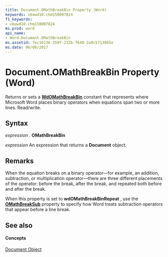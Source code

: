 ```yaml
---
title: Document.OMathBreakBin Property (Word)
keywords: vbawd10.chm158007824
f1_keywords:
- vbawd10.chm158007824
ms.prod: word
api_name:
- Word.Document.OMathBreakBin
ms.assetid: 7ec16236-3597-232b-f640-2a9c5713865e
ms.date: 06/08/2017
---
```



# Document.OMathBreakBin Property (Word)

Returns or sets a **[WdOMathBreakBin](wdomathbreakbin-enumeration-word.md)** constant that represents where Microsoft Word places binary operators when equations span two or more lines. Read/write.


## Syntax

 _expression_ . **OMathBreakBin**

 _expression_ An expression that returns a **Document** object.


## Remarks

When the equation breaks on a binary operator—for example, an addition, subtraction, or multiplication operator—there are three different placements of the operator: before the break, after the break, and repeated both before and after the break.

When this property is set to **wdOMathBreakBinRepeat** , use the **[OMathBreakSub](document-omathbreaksub-property-word.md)** property to specify how Word treats subtraction operators that appear before a line break.


## See also


#### Concepts


[Document Object](document-object-word.md)

